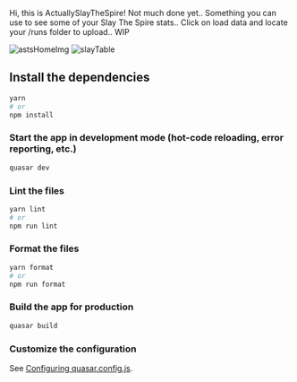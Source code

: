 Hi, this is ActuallySlayTheSpire! Not much done yet..
Something you can use to see some of your Slay The Spire stats..
Click on load data and locate your /runs folder to upload..
WIP

![astsHomeImg](https://github.com/user-attachments/assets/e758f6c6-4fe2-44c3-8e92-d7ba1bef327f)
![slayTable](https://github.com/user-attachments/assets/68999d18-1903-487c-a678-77ef5b6640d7)



## Install the dependencies
```bash
yarn
# or
npm install
```

### Start the app in development mode (hot-code reloading, error reporting, etc.)
```bash
quasar dev
```


### Lint the files
```bash
yarn lint
# or
npm run lint
```


### Format the files
```bash
yarn format
# or
npm run format
```



### Build the app for production
```bash
quasar build
```

### Customize the configuration
See [Configuring quasar.config.js](https://v2.quasar.dev/quasar-cli-vite/quasar-config-js).

